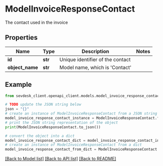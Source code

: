 # ModelInvoiceResponseContact

The contact used in the invoice

## Properties

Name | Type | Description | Notes
------------ | ------------- | ------------- | -------------
**id** | **str** | Unique identifier of the contact | 
**object_name** | **str** | Model name, which is &#39;Contact&#39; | 

## Example

```python
from sevdesk_client.openapi_client.models.model_invoice_response_contact import ModelInvoiceResponseContact

# TODO update the JSON string below
json = "{}"
# create an instance of ModelInvoiceResponseContact from a JSON string
model_invoice_response_contact_instance = ModelInvoiceResponseContact.from_json(json)
# print the JSON string representation of the object
print(ModelInvoiceResponseContact.to_json())

# convert the object into a dict
model_invoice_response_contact_dict = model_invoice_response_contact_instance.to_dict()
# create an instance of ModelInvoiceResponseContact from a dict
model_invoice_response_contact_from_dict = ModelInvoiceResponseContact.from_dict(model_invoice_response_contact_dict)
```
[[Back to Model list]](../README.md#documentation-for-models) [[Back to API list]](../README.md#documentation-for-api-endpoints) [[Back to README]](../README.md)


